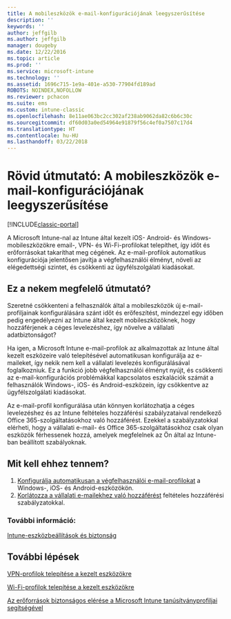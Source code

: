```yaml
---
title: A mobileszközök e-mail-konfigurációjának leegyszerűsítése
description: ''
keywords: ''
author: jeffgilb
ms.author: jeffgilb
manager: dougeby
ms.date: 12/22/2016
ms.topic: article
ms.prod: ''
ms.service: microsoft-intune
ms.technology: ''
ms.assetid: 1696c715-1e9a-401e-a530-77904fd189ad
ROBOTS: NOINDEX,NOFOLLOW
ms.reviewer: pchacon
ms.suite: ems
ms.custom: intune-classic
ms.openlocfilehash: 8e11ae063bc2cc302af238ab9062da82c6b6c30c
ms.sourcegitcommit: df60d03a0ed54964e91879f56c4ef0a7507c17d4
ms.translationtype: HT
ms.contentlocale: hu-HU
ms.lasthandoff: 03/22/2018
---
```

# <a name="quick-start-guide-simplify-email-configuration-on-mobile-devices"></a>Rövid útmutató: A mobileszközök e-mail-konfigurációjának leegyszerűsítése

[!INCLUDE[classic-portal](../includes/classic-portal.md)]

A Microsoft Intune-nal az Intune által kezelt iOS- Android- és Windows-mobileszközökre email-, VPN- és Wi-Fi-profilokat telepíthet, így időt és erőforrásokat takaríthat meg cégének. Az e-mail-profilok automatikus konfigurációja jelentősen javítja a végfelhasználói élményt, növeli az elégedettségi szintet, és csökkenti az ügyfélszolgálati kiadásokat.

## <a name="is-this-quick-start-guide-right-for-me"></a>Ez a nekem megfelelő útmutató?
Szeretné csökkenteni a felhasználók által a mobileszközök új e-mail-profiljainak konfigurálására szánt időt és erőfeszítést, mindezzel egy időben pedig engedélyezni az Intune által kezelt mobileszközöknek, hogy hozzáférjenek a céges levelezéshez, így növelve a vállalati adatbiztonságot?

Ha igen, a Microsoft Intune e-mail-profilok az alkalmazottak az Intune által kezelt eszközeire való telepítésével automatikusan konfigurálja az e-maileket, így nekik nem kell a vállalati levelezés konfigurálásával foglalkozniuk. Ez a funkció jobb végfelhasználói élményt nyújt, és csökkenti az e-mail-konfigurációs problémákkal kapcsolatos eszkalációk számát a felhasználók Windows-, iOS- és Android-eszközein, így csökkentve az ügyfélszolgálati kiadásokat.

Az e-mail-profil konfigurálása után könnyen korlátozhatja a céges levelezéshez és az Intune feltételes hozzáférési szabályzataival rendelkező Office 365-szolgáltatásokhoz való hozzáférést. Ezekkel a szabályzatokkal elérheti, hogy a vállalati e-mail- és Office 365-szolgáltatásokhoz csak olyan eszközök férhessenek hozzá, amelyek megfelelnek az Ön által az Intune-ban beállított szabályoknak.

## <a name="how-do-i-do-it"></a>Mit kell ehhez tennem?
1.  [Konfigurálja automatikusan a végfelhasználói e-mail-profilokat](/intune-classic/deploy-use/configure-access-to-corporate-email-using-email-profiles-with-microsoft-intune) a Windows-, iOS- és Android-eszközökön.
2.  [Korlátozza a vállalati e-mailekhez való hozzáférést](/intune-classic/deploy-use/restrict-access-to-email-and-o365-services-with-microsoft-intune) feltételes hozzáférési szabályzatokkal.


### <a name="additional-information"></a>További információ:
[Intune-eszközbeállítások és biztonság](/intune-classic/deploy-use/manage-settings-and-features-on-your-devices-with-microsoft-intune-policies)

## <a name="what-should-i-do-next"></a>További lépések
[VPN-profilok telepítése a kezelt eszközökre](/intune-classic/deploy-use/vpn-connections-in-microsoft-intune)

[Wi-Fi-profilok telepítése a kezelt eszközökre](/intune-classic/deploy-use/wi-fi-connections-in-microsoft-intune)

[Az erőforrások biztonságos elérése a Microsoft Intune tanúsítványprofiljai segítségével](/intune-classic/deploy-use/secure-resource-access-with-certificate-profiles)
